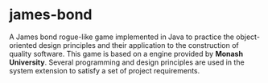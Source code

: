 # james-bond
A James bond rogue-like game implemented in Java to practice the object-oriented design principles and their application to the construction of quality software. This game is based on a engine provided by **Monash University**. Several programming and design principles are used in the system extension to satisfy a set of project requirements.

